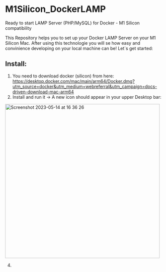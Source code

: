 # M1Silicon_DockerLAMP
Ready to start LAMP Server (PHP/MySQL) for Docker - M1 Silicon compatibility

This Repository helps you to set up your Docker LAMP Server on your M1 Silicon Mac. 
After using this technologie you will se how easy and convinience developing on your local machine can be!
Let`s get started:


  ## Install:

1. You need to download docker (silicon) from here: https://desktop.docker.com/mac/main/arm64/Docker.dmg?utm_source=docker&utm_medium=webreferral&utm_campaign=docs-driven-download-mac-arm64
2. Install and run it -> A new icon should appear in your upper Desktop bar:
  <img width="497" alt="Screenshot 2023-05-14 at 16 36 26" src="https://github.com/weristdominik/M1Silicon_DockerLAMP/assets/47948163/f2e73db1-b048-49e0-94aa-9c69d978173d">

4.

